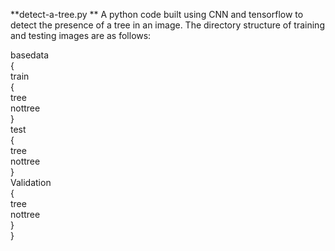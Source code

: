 **detect-a-tree.py **
A python code built using CNN and tensorflow to detect the presence of a tree in an image. 
The directory structure of training and testing images are as follows:

basedata <br />
   {<br />
   train <br />
       {<br />
         tree <br />
         nottree <br />
        }<br />
   test <br />
       {<br />
       tree <br />
       nottree <br />
       }<br />
   Validation <br />
       {<br />
       tree <br /> 
       nottree <br />
       }<br />
    }<br />
